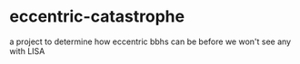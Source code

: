# eccentric-catastrophe
a project to determine how eccentric bbhs can be before we won't see any with LISA
